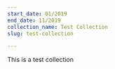 ```yaml
---
start_date: 01/2019
end_date: 11/2019
collection_name: Test Collection
slug: test-collection

---
```

This is a test collection